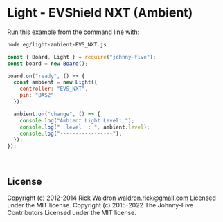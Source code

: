 <!--remove-start-->

# Light - EVShield NXT (Ambient)

<!--remove-end-->








Run this example from the command line with:
```bash
node eg/light-ambient-EVS_NXT.js
```


```javascript
const { Board, Light } = require("johnny-five");
const board = new Board();

board.on("ready", () => {
  const ambient = new Light({
    controller: "EVS_NXT",
    pin: "BAS2"
  });

  ambient.on("change", () => {
    console.log("Ambient Light Level: ");
    console.log("  level  : ", ambient.level);
    console.log("-----------------");
  });
});

```








&nbsp;

<!--remove-start-->

## License
Copyright (c) 2012-2014 Rick Waldron <waldron.rick@gmail.com>
Licensed under the MIT license.
Copyright (c) 2015-2022 The Johnny-Five Contributors
Licensed under the MIT license.

<!--remove-end-->
